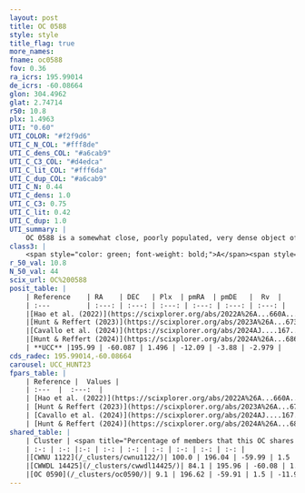 ```yaml
---
layout: post
title: OC 0588
style: style
title_flag: true
more_names: 
fname: oc0588
fov: 0.36
ra_icrs: 195.99014
de_icrs: -60.08664
glon: 304.4962
glat: 2.74714
r50: 10.8
plx: 1.4963
UTI: "0.60"
UTI_COLOR: "#f2f9d6"
UTI_C_N_COL: "#fff8de"
UTI_C_dens_COL: "#a6cab9"
UTI_C_C3_COL: "#d4edca"
UTI_C_lit_COL: "#fff6da"
UTI_C_dup_COL: "#a6cab9"
UTI_C_N: 0.44
UTI_C_dens: 1.0
UTI_C_C3: 0.75
UTI_C_lit: 0.42
UTI_C_dup: 1.0
UTI_summary: |
    OC 0588 is a somewhat close, poorly populated, very dense object of high C3 quality. It was recently reported in the literature.<br><br>This object shares a very small percentage of members with at least one entry reported in the same catalogue.
class3: |
    <span style="color: green; font-weight: bold;">A</span><span style="color: #FFC300; font-weight: bold;">B</span>
r_50_val: 10.8
N_50_val: 44
scix_url: OC%200588
posit_table: |
    | Reference    | RA    | DEC   | Plx  | pmRA  | pmDE   |  Rv  |
    | :---         | :---: | :---: | :---: | :---: | :---: | :---: |
    |[Hao et al. (2022)](https://scixplorer.org/abs/2022A%26A...660A...4H) | 195.992 | -60.09 | 1.489 | -12.054 | -3.868 | -1.106 |
    |[Hunt & Reffert (2023)](https://scixplorer.org/abs/2023A%26A...673A.114H) | 195.998 | -60.096 | 1.497 | -12.071 | -3.854 | -2.313 |
    |[Cavallo et al. (2024)](https://scixplorer.org/abs/2024AJ....167...12C) | 195.798 | -59.93 | 1.499 | -- | -- | -- |
    |[Hunt & Reffert (2024)](https://scixplorer.org/abs/2024A%26A...686A..42H) | 195.998 | -60.096 | 1.497 | -12.071 | -3.854 | -2.313 |
    | **UCC** |195.99 | -60.087 | 1.496 | -12.09 | -3.88 | -2.979 | 
cds_radec: 195.99014,-60.08664
carousel: UCC_HUNT23
fpars_table: |
    | Reference |  Values |
    | :---  |  :---:  |
    | [Hao et al. (2022)](https://scixplorer.org/abs/2022A%26A...660A...4H) | `AG=2.04, age=8.8, Z=0.017` |
    | [Hunt & Reffert (2023)](https://scixplorer.org/abs/2023A%26A...673A.114H) | `AV50=0.639, diffAV50=0.885, MOD50=8.99, logAge50=8.366` |
    | [Cavallo et al. (2024)](https://scixplorer.org/abs/2024AJ....167...12C) | `AV50=0.82, dMod50=9.09, logAge50=8.5, [Fe/H]50=0.3` |
    | [Hunt & Reffert (2024)](https://scixplorer.org/abs/2024A%26A...686A..42H) | `MassJ=623.241` |
shared_table: |
    | Cluster | <span title="Percentage of members that this OC shares with the ones listed">%</span>   | RA   | DEC   | Plx   | pmRA  | pmDE  | Rv | UTI |
    | :-: | :-: |:-: | :-: | :-: | :-: | :-: | :-: | :-: |
    |[CWNU 1122](/_clusters/cwnu1122/)| 100.0 | 196.04 | -59.99 | 1.5 | -12.07 | -3.91 | -2.83 |0.42 |
    |[CWWDL 14425](/_clusters/cwwdl14425/)| 84.1 | 195.96 | -60.08 | 1.49 | -12.09 | -3.86 | -2.9 |0.0 |
    |[OC 0590](/_clusters/oc0590/)| 9.1 | 196.62 | -59.91 | 1.5 | -11.98 | -4.09 | -2.68 |0.25 |
---
```

